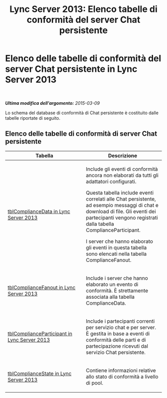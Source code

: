 ﻿---
title: "Lync Server 2013: Elenco tabelle di conformità del server Chat persistente"
TOCTitle: Elenco delle tabelle di conformità del server Chat persistente
ms:assetid: 8563446e-90cc-47cc-8a8e-4883decfe195
ms:mtpsurl: https://technet.microsoft.com/it-it/library/JJ215878(v=OCS.15)
ms:contentKeyID: 49301203
ms.date: 08/24/2015
mtps_version: v=OCS.15
ms.translationtype: HT
---

# Elenco delle tabelle di conformità del server Chat persistente in Lync Server 2013

 

_**Ultima modifica dell'argomento:** 2015-03-09_

Lo schema del database di conformità di Chat persistente è costituito dalle tabelle riportate di seguito.

## Elenco delle tabelle di conformità di server Chat persistente


<table>
<colgroup>
<col style="width: 50%" />
<col style="width: 50%" />
</colgroup>
<thead>
<tr class="header">
<th>Tabella</th>
<th>Descrizione</th>
</tr>
</thead>
<tbody>
<tr class="odd">
<td><p><a href="lync-server-2013-tblcompliancedata.md">tblComplianceData in Lync Server 2013</a></p></td>
<td><p>Include gli eventi di conformità ancora non elaborati da tutti gli adattatori configurati.</p>
<p>Questa tabella include eventi correlati alle Chat persistente, ad esempio messaggi di chat e download di file. Gli eventi dei partecipanti vengono registrati dalla tabella ComplianceParticipant.</p>
<p>I server che hanno elaborato gli eventi in questa tabella sono elencati nella tabella ComplianceFanout.</p></td>
</tr>
<tr class="even">
<td><p><a href="lync-server-2013-tblcompliancefanout.md">tblComplianceFanout in Lync Server 2013</a></p></td>
<td><p>Include i server che hanno elaborato un evento di conformità. È strettamente associata alla tabella ComplianceData.</p></td>
</tr>
<tr class="odd">
<td><p><a href="lync-server-2013-tblcomplianceparticipant.md">tblComplianceParticipant in Lync Server 2013</a></p></td>
<td><p>Include i partecipanti correnti per servizio chat e per server. È gestita in base a eventi di conformità delle parti e di partecipazione ricevuti dal servizio Chat persistente.</p></td>
</tr>
<tr class="even">
<td><p><a href="lync-server-2013-tblcompliancestate.md">tblComplianceState in Lync Server 2013</a></p></td>
<td><p>Contiene informazioni relative allo stato di conformità a livello di pool.</p></td>
</tr>
</tbody>
</table>

